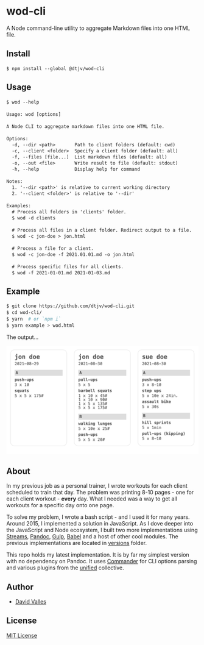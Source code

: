 # wod-cli

A Node command-line utility to aggregate Markdown files into one HTML file.

## Install

```
$ npm install --global @dtjv/wod-cli
```

## Usage

```
$ wod --help

Usage: wod [options]

A Node CLI to aggregate markdown files into one HTML file.

Options:
  -d, --dir <path>       Path to client folders (default: cwd)
  -c, --client <folder>  Specify a client folder (default: all)
  -f, --files [file...]  List markdown files (default: all)
  -o, --out <file>       Write result to file (default: stdout)
  -h, --help             Display help for command

Notes:
  1. '--dir <path>' is relative to current working directory
  2. '--client <folder>' is relative to '--dir'

Examples:
  # Process all folders in 'clients' folder.
  $ wod -d clients

  # Process all files in a client folder. Redirect output to a file.
  $ wod -c jon-doe > jon.html

  # Process a file for a client.
  $ wod -c jon-doe -f 2021.01.01.md -o jon.html

  # Process specific files for all clients.
  $ wod -f 2021-01-01.md 2021-01-03.md
```

## Example

```bash
$ git clone https://github.com/dtjv/wod-cli.git
$ cd wod-cli/
$ yarn  # or `npm i`
$ yarn example > wod.html
```

The output...

![list of workouts](media/example.png)

## About

In my previous job as a personal trainer, I wrote workouts for each client
scheduled to train that day. The problem was printing 8-10 pages - one for each
client workout - **every** day. What I needed was a way to get all workouts for
a specific day onto one page.

To solve my problem, I wrote a bash script - and I used it for many years.
Around 2015, I implemented a solution in JavaScript. As I dove deeper into the
JavaScript and Node ecosystem, I built two more implementations using
[Streams](https://nodejs.org/dist/latest-v16.x/docs/api/stream.html),
[Pandoc](https://pandoc.org/), [Gulp](https://gulpjs.com/),
[Babel](https://babeljs.io/) and a host of other cool modules. The previous
implementations are located in [versions](versions) folder.

This repo holds my latest implementation. It is by far my simplest version with
no dependency on Pandoc. It uses [Commander](https://github.com/tj/commander.js)
for CLI options parsing and various plugins from the
[unified](https://github.com/unifiedjs/unified) collective.

## Author

- [David Valles](https://dtjv.io)

## License

[MIT License](LICENSE)
